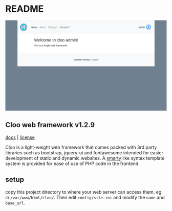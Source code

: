 # README

![home](media/image/screenshot/home.png)

## Cloo web framework v1.2.9

[docs](docs/index.md) | 
[license](LICENSE)

  Cloo is a light-weight web framework that comes
  packed with 3rd party libraries such as bootstrap, 
  jquery-ui and fontawesome intended for easier development of
  static and dynamic websites.
  A [smarty](https://www.smarty.net/) like syntax template system is provided for ease of use 
  of PHP code in the frontend.

## setup

copy this project directory to where your web server can access them. eg. in `/var/www/html/cloo/`. Then edit `config/site.ini` and modify the  `name` and `base_url`.

